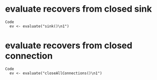 # evaluate recovers from closed sink

    Code
      ev <- evaluate("sink()\n1")

# evaluate recovers from closed connection

    Code
      ev <- evaluate("closeAllConnections()\n1")

